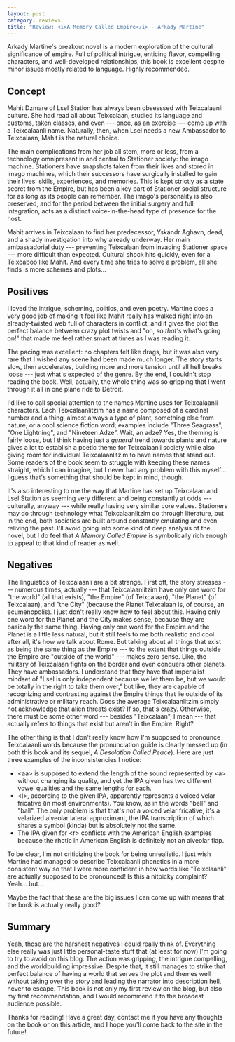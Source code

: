```yaml
---
layout: post
category: reviews
title: "Review: <i>A Memory Called Empire</i> - Arkady Martine"
---
```


Arkady Martine's breakout novel is a modern exploration of the cultural significance of empire. Full of political intrigue, enticing flavor, compelling characters, and well-developed relationships, this book is excellent despite minor issues mostly related to language. Highly recommended.

## Concept

Mahit Dzmare of Lsel Station has always been obsesssed with Teixcalaanli culture. She had read all about Teixcalaan, studied its language and customs, taken classes, and even --- once, as an exercise --- come up with a Teixcalaanli name. Naturally, then, when Lsel needs a new Ambassador to Teixcalaan, Mahit is the natural choice.

The main complications from her job all stem, more or less, from a technology omnipresent in and central to Stationer society: the imago machine. Stationers have snapshots taken from their lives and stored in imago machines, which their successors have surgically installed to gain their lives' skills, experiences, and memories. This is kept strictly as a state secret from the Empire, but has been a key part of Stationer social structure for as long as its people can remember. The imago's personality is also preserved, and for the period between the initial surgery and full integration, acts as a distinct voice-in-the-head type of presence for the host.

Mahit arrives in Teixcalaan to find her predecessor, Yskandr Aghavn, dead, and a shady investigation into why already underway. Her main ambassadorial duty --- preventing Teixcalaan from invading Stationer space --- more difficult than expected. Cultural shock hits quickly, even for a Teixcaboo like Mahit. And every time she tries to solve a problem, all she finds is more schemes and plots...

## Positives

I loved the intrigue, scheming, politics, and even poetry. Martine does a very good job of making it feel like Mahit really has walked right into an already-twisted web full of characters in conflict, and it gives the plot the perfect balance between crazy plot twists and "oh, so *that's* what's going on!" that made me feel rather smart at times as I was reading it.

The pacing was excellent: no chapters felt like drags, but it was also very rare that I wished any scene had been made much longer. The story starts slow, then accelerates, building more and more tension until all hell breaks loose --- just what's expected of the genre. By the end, I couldn't stop reading the book. Well, actually, the whole thing was so gripping that I went through it all in one plane ride to Detroit.

I'd like to call special attention to the names Martine uses for Teixcalaanli characters. Each Teixcalaanlitzim has a name composed of a cardinal number and a thing, almost always a type of plant, something else from nature, or a cool science fiction word; examples include "Three Seagrass", "One Lightning", and "Nineteen Adze". Wait, an adze? Yes, the theming is fairly loose, but I think having just a *general* trend towards plants and nature gives a lot to establish a poetic theme for Teixcalaanli society while also giving room for individual Teixcalaanlitzim to have names that stand out. Some readers of the book seem to struggle with keeping these names straight, which I can imagine, but I never had any problem with this myself... I guess that's something that should be kept in mind, though.

It's also interesting to me the way that Martine has set up Teixcalaan and Lsel Station as seeming very different and being constantly at odds --- culturally, anyway --- while really having very similar core values. Stationers may do through technology what Teixcalaanlitzim do through literature, but in the end, both societies are built around constantly emulating and even reliving the past. I'll avoid going into some kind of deep analysis of the novel, but I do feel that *A Memory Called Empire* is symbolically rich enough to appeal to that kind of reader as well.

## Negatives

The linguistics of Teixcalaanli are a bit strange. First off, the story stresses --- numerous times, actually --- that Teixcalaanlitzim have only one word for "the world" (all that exists), "the Empire" (of Teixcalaan), "the Planet" (of Teixcalaan), and "the City" (because the Planet Teixcalaan is, of course, an ecumenopolis). I just don't really know how to feel about this. Having only one word for the Planet and the City makes sense, because they are basically the same thing. Having only one word for the Empire and the Planet is a little less natural, but it still feels to me both realistic and cool: after all, it's how we talk about Rome. But talking about all things that exist as being the same thing as the Empire --- to the extent that things outside the Empire are "outside of the world" --- makes zero sense. Like, the military of Teixcalaan fights on the border and even conquers other planets. They have ambassadors. I understand that they have that imperialist mindset of "Lsel is only independent because we let them be, but we would be totally in the right to take them over," but like, they are capable of recognizing and contrasting against the Empire things that lie outside of its administrative or military reach. Does the average Teixcalaanlitzim simply not acknowledge that alien threats exist? If so, that's crazy. Otherwise, there must be some other word --- besides "Teixcalaan", I mean --- that actually refers to things that exist but aren't in the Empire. Right?

The other thing is that I don't really know how I'm supposed to pronounce Teixcalaanli words because the pronunciation guide is clearly messed up (in both this book and its sequel, *A Desolation Called Peace*). Here are just three examples of the inconsistencies I notice:

- \<aa\> is supposed to extend the length of the sound represented by \<a\> without changing its quality, and yet the IPA given has two different vowel qualities and the same lengths for each.
- \<l\>, according to the given IPA, apparently represents a voiced velar fricative (in most environments). You know, as in the words "bell" and "ball". The only problem is that that's not a voiced velar fricative, it's a velarized alveolar lateral approximant, the IPA transcription of which shares a symbol (kinda) but is absolutely not the same.
- The IPA given for \<r\> conflicts with the American English examples because the rhotic in American English is definitely not an alveolar flap.

To be clear, I'm not criticizing the book for being unrealistic. I just wish Martine had managed to describe Teixcalaanli phonetics in a more consistent way so that I were more confident in how words like "Teixclaanli" are actually supposed to be pronounced! Is this a nitpicky complaint? Yeah... but...

Maybe the fact that these are the big issues I can come up with means that the book is actually really good?

## Summary

Yeah, those are the harshest negatives I could really think of. Everything else really was just little personal-taste stuff that (at least for now) I'm going to try to avoid on this blog. The action was gripping, the intrigue compelling, and the worldbuilding impressive. Despite that, it still manages to strike that perfect balance of having a world that serves the plot and themes well without taking over the story and leading the narrator into description hell, never to escape. This book is not only my first review on the blog, but also my first recommendation, and I would recommend it to the broadest audience possible.

Thanks for reading! Have a great day, contact me if you have any thoughts on the book or on this article, and I hope you'll come back to the site in the future!
